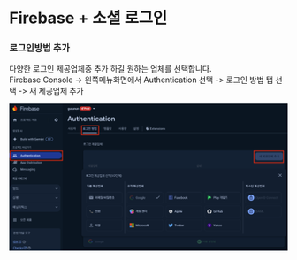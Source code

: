 # Firebase + 소셜 로그인

### 로그인방법 추가

다양한 로그인 제공업체중 추가 하길 원하는 업체를 선택합니다. <br>
Firebase Console -> 왼쪽메뉴화면에서 Authentication 선택 -> 로그인 방법 탭 선택 -> 새 제공업체 추가

<img src="images/firebase_authentication.png" alt="로그인추가방법" style="max-width: 100%; width: 800px; height: auto;">
